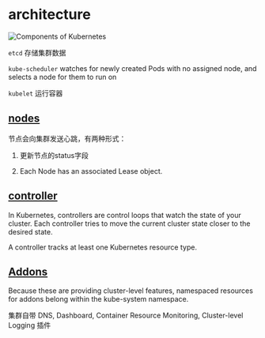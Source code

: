 # architecture

![Components of Kubernetes](https://d33wubrfki0l68.cloudfront.net/2475489eaf20163ec0f54ddc1d92aa8d4c87c96b/e7c81/images/docs/components-of-kubernetes.svg)

`etcd` 存储集群数据

`kube-scheduler` watches for newly created Pods with no assigned node, and selects a node for them to run on

`kubelet` 运行容器

## [nodes](https://kubernetes.io/docs/concepts/architecture/nodes/)

节点会向集群发送心跳，有两种形式：

1. 更新节点的status字段

2. Each Node has an associated Lease object.

## [controller](https://kubernetes.io/docs/concepts/architecture/controller/)

In Kubernetes, controllers are control loops that watch the state of your cluster.
Each controller tries to move the current cluster state closer to the desired state.

A controller tracks at least one Kubernetes resource type.

## [Addons](https://kubernetes.io/docs/concepts/overview/components/)

Because these are providing cluster-level features, namespaced resources for addons belong within the kube-system namespace.

集群自带 DNS, Dashboard, Container Resource Monitoring, Cluster-level Logging 插件
